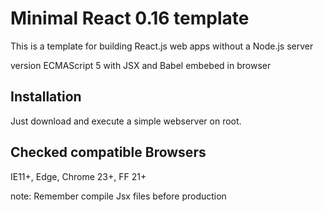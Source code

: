 Minimal React 0.16 template 
=============
This is a template for building React.js web apps without a Node.js server

version ECMAScript 5 with JSX and Babel embebed in browser


## Installation ##

Just download and execute a simple webserver on root.

## Checked compatible Browsers ##
IE11+, Edge, Chrome 23+, FF 21+


note: Remember compile Jsx files before production 